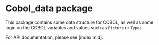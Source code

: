 # Cobol_data package

This package contains some data structure for COBOL, as well as some logic on the COBOL variables
and values such as `Picture` or `Types`.

For API documentation, please see [index.mld].
